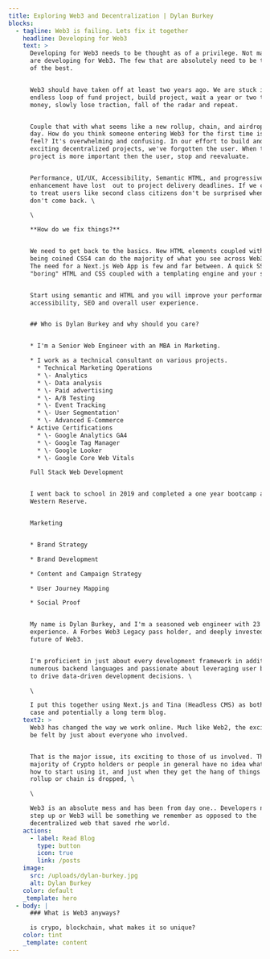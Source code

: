 ```yaml
---
title: Exploring Web3 and Decentralization | Dylan Burkey
blocks:
  - tagline: Web3 is failing. Lets fix it together
    headline: Developing for Web3
    text: >
      Developing for Web3 needs to be thought as of a privilege. Not many people
      are developing for Web3. The few that are absolutely need to be the best
      of the best.


      Web3 should have taken off at least two years ago. We are stuck in an
      endless loop of fund project, build project, wait a year or two to make
      money, slowly lose traction, fall of the radar and repeat.


      Couple that with what seems like a new rollup, chain, and airdrop every
      day. How do you think someone entering Web3 for the first time is going to
      feel? It's overwhelming and confusing. In our effort to build and create
      exciting decentralized projects, we've forgotten the user. When the
      project is more important then the user, stop and reevaluate. 


      Performance, UI/UX, Accessibility, Semantic HTML, and progressive
      enhancement have lost  out to project delivery deadlines. If we continue
      to treat users like second class citizens don't be surprised when they
      don't come back. \

      \

      **How do we fix things?**


      We need to get back to the basics. New HTML elements coupled with what is
      being coined CSS4 can do the majority of what you see across Web3 today.
      The need for a Next.js Web App is few and far between. A quick SSG using
      "boring" HTML and CSS coupled with a templating engine and your set. 


      Start using semantic and HTML and you will improve your performance,
      accessibility, SEO and overall user experience. 


      ## Who is Dylan Burkey and why should you care?


      * I'm a Senior Web Engineer with an MBA in Marketing.

      * I work as a technical consultant on various projects.
        * Technical Marketing Operations
        * \- Analytics
        * \- Data analysis
        * \- Paid advertising
        * \- A/B Testing
        * \- Event Tracking
        * \- User Segmentation'
        * \- Advanced E-Commerce
      * Active Certifications
        * \- Google Analytics GA4
        * \- Google Tag Manager
        * \- Google Looker
        * \- Google Core Web Vitals

      Full Stack Web Development


      I went back to school in 2019 and completed a one year bootcamp at Case
      Western Reserve.


      Marketing


      * Brand Strategy

      * Brand Development

      * Content and Campaign Strategy

      * User Journey Mapping

      * Social Proof


      My name is Dylan Burkey, and I'm a seasoned web engineer with 23 years of
      experience. A Forbes Web3 Legacy pass holder, and deeply invested in the
      future of Web3.


      I'm proficient in just about every development framework in addition to
      numerous backend languages and passionate about leveraging user behavior
      to drive data-driven development decisions. \

      \

      I put this together using Next.js and Tina (Headless CMS) as both a use
      case and potentially a long term blog.
    text2: >
      Web3 has changed the way we work online. Much like Web2, the excitment can
      be felt by just about everyone who involved.


      That is the major issue, its exciting to those of us involved. The
      majority of Crypto holders or people in general have no idea what Web3 is,
      how to start using it, and just when they get the hang of things a new
      rollup or chain is dropped, \

      \

      Web3 is an absolute mess and has been from day one.. Developers need to
      step up or Web3 will be something we remember as opposed to the
      decentralized web that saved rhe world.
    actions:
      - label: Read Blog
        type: button
        icon: true
        link: /posts
    image:
      src: /uploads/dylan-burkey.jpg
      alt: Dylan Burkey
    color: default
    _template: hero
  - body: |
      ### What is Web3 anyways?

      is crypo, blockchain, what makes it so unique?
    color: tint
    _template: content
---
```



